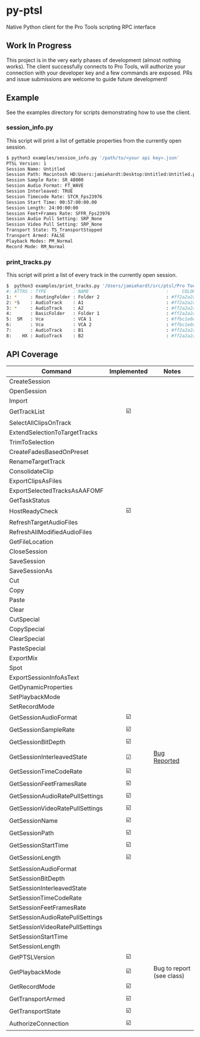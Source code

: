 # py-ptsl

Native Python client for the Pro Tools scripting RPC interface

## Work In Progress

This project is in the very early phases of development (almost nothing works). The 
client successfully connects to Pro Tools, will authorize your connection with your
developer key and a few commands are exposed. PRs and issue submissions are welcome
to guide future development!

## Example

See the examples directory for scripts demonstrating how to use the client.

### session_info.py

This script will print a list of gettable properties from the currently open session.

```sh
$ python3 examples/session_info.py '/path/to/<your api key>.json'  
PTSL Version: 1
Session Name: Untitled
Session Path: Macintosh HD:Users:jamiehardt:Desktop:Untitled:Untitled.ptx
Session Sample Rate: SR_48000
Session Audio Format: FT_WAVE
Session Interleaved: TRUE
Session Timecode Rate: STCR_Fps23976
Session Start Time: 00:57:00:00.00
Session Length: 24:00:00:00
Session Feet+Frames Rate: SFFR_Fps23976
Session Audio Pull Setting: SRP_None
Session Video Pull Setting: SRP_None
Transport State: TS_TransportStopped
Transport Armed: FALSE
Playback Modes: PM_Normal
Record Mode: RM_Normal
```
### print_tracks.py

This script will print a list of every track in the currently open session.

```sh
$  python3 examples/print_tracks.py '/Users/jamiehardt/src/ptsl/Pro Tools Scripting SDK_jamiehardt@me.com.json'
#: ATTRS : TYPE          : NAME                             :     COLOR : ID
1: *     : RoutingFolder : Folder 2                         : #ff2a2a2a : {00000000-2a000000-f404e1df-f298fd4b}
2: *S    : AudioTrack    : A1                               : #ff2a2a2a : {00000000-2a000000-d4cbe0df-2590e43e}
3: *     : AudioTrack    : A2                               : #ff2a2a2a : {00000000-2a000000-d4cbe0df-ac40203f}
4:       : BasicFolder   : Folder 1                         : #ff2a2a2a : {00000000-2a000000-de01e1df-2d2b4575}
5:  SM   : Vca           : VCA 1                            : #ffbc1e0d : {00000000-2a000000-a301e1df-f690ac51}
6:       : Vca           : VCA 2                            : #ffbc1e0d : {00000000-2a000000-a301e1df-5b0aad51}
7:       : AudioTrack    : B1                               : #ff2a2a2a : {00000000-2a000000-d4cbe0df-d3ae273f}
8:    HX : AudioTrack    : B2                               : #ff2a2a2a : {00000000-2a000000-d4cbe0df-cc3b283f}
```

## API Coverage

|Command| Implemented | Notes |
| ----- | :---------: | ----- |
|CreateSession| |
|OpenSession|  |
|Import|  |
|GetTrackList| ☑️ |
|SelectAllClipsOnTrack|  |
|ExtendSelectionToTargetTracks|   |
|TrimToSelection|  |
|CreateFadesBasedOnPreset|  |
|RenameTargetTrack|  |
|ConsolidateClip|  |
|ExportClipsAsFiles|  |
|ExportSelectedTracksAsAAFOMF|  |
|GetTaskStatus|  |
|HostReadyCheck| ☑️ |
|RefreshTargetAudioFiles|  |
|RefreshAllModifiedAudioFiles|   |
|GetFileLocation|  |
|CloseSession|  |
|SaveSession|  |
|SaveSessionAs|  |
|Cut|  |
|Copy|  |
|Paste|  |
|Clear|  |
|CutSpecial|  |
|CopySpecial|  |
|ClearSpecial|  |
|PasteSpecial|  |
|ExportMix|  |
|Spot|  |
|ExportSessionInfoAsText|  |
|GetDynamicProperties|  |
|SetPlaybackMode|  |
|SetRecordMode|  |
|GetSessionAudioFormat| ☑️ |
|GetSessionSampleRate| ☑️ |
|GetSessionBitDepth| ☑️ |
|GetSessionInterleavedState| ☑ | [Bug Reported](https://duc.avid.com/showthread.php?p=2658177#post2658177) |
|GetSessionTimeCodeRate| ☑️ |
|GetSessionFeetFramesRate| ☑️ |
|GetSessionAudioRatePullSettings| ☑️ |
|GetSessionVideoRatePullSettings| ☑️ |
|GetSessionName| ☑️ |
|GetSessionPath| ☑️ |
|GetSessionStartTime| ☑️ |
|GetSessionLength| ☑️ |
|SetSessionAudioFormat|  |
|SetSessionBitDepth|  |
|SetSessionInterleavedState|  |
|SetSessionTimeCodeRate|  |
|SetSessionFeetFramesRate|  |
|SetSessionAudioRatePullSettings|  |
|SetSessionVideoRatePullSettings|  |
|SetSessionStartTime|  |
|SetSessionLength|  |
|GetPTSLVersion| ☑️ |
|GetPlaybackMode| ☑️ | Bug to report (see class) |
|GetRecordMode| ☑️ |
|GetTransportArmed| ☑️ |
|GetTransportState| ☑️ |
|AuthorizeConnection| ☑️ |
